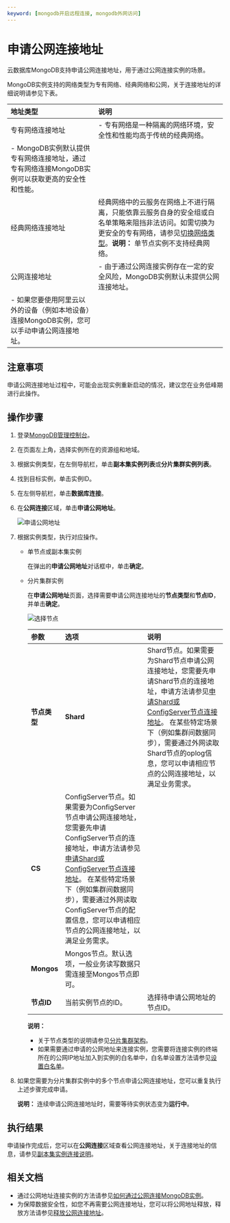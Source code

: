 ```yaml
---
keyword: [mongodb开启远程连接, mongodb外网访问]
---
```


# 申请公网连接地址

云数据库MongoDB支持申请公网连接地址，用于通过公网连接实例的场景。

MongoDB实例支持的网络类型为专有网络、经典网络和公网，关于连接地址的详细说明请参见下表。

|地址类型|说明|
|:---|:-|
|专有网络连接地址|-   专有网络是一种隔离的网络环境，安全性和性能均高于传统的经典网络。
-   MongoDB实例默认提供专有网络连接地址，通过专有网络连接MongoDB实例可以获取更高的安全性和性能。 |
|经典网络连接地址|经典网络中的云服务在网络上不进行隔离，只能依靠云服务自身的安全组或白名单策略来阻挡非法访问。如需切换为更安全的专有网络，请参见[切换网络类型](/intl.zh-CN/用户指南/管理网络连接/切换实例网络类型.md)。**说明：** 单节点实例不支持经典网络。 |
|公网连接地址|-   由于通过公网连接实例存在一定的安全风险，MongoDB实例默认未提供公网连接地址。
-   如果您要使用阿里云以外的设备（例如本地设备）连接MongoDB实例，您可以手动申请公网连接地址。 |

## 注意事项

申请公网连接地址过程中，可能会出现实例重新启动的情况，建议您在业务低峰期进行此操作。

## 操作步骤

1.  登录[MongoDB管理控制台](https://mongodb.console.aliyun.com/)。

2.  在页面左上角，选择实例所在的资源组和地域。

3.  根据实例类型，在左侧导航栏，单击**副本集实例列表**或**分片集群实例列表**。

4.  找到目标实例，单击实例ID。

5.  在左侧导航栏，单击**数据库连接**。

6.  在**公网连接**区域，单击**申请公网地址**。

    ![申请公网地址](https://static-aliyun-doc.oss-accelerate.aliyuncs.com/assets/img/zh-CN/9778816061/p88063.png)

7.  根据实例类型，执行对应操作。

    -   单节点或副本集实例

        在弹出的**申请公网地址**对话框中，单击**确定**。

    -   分片集群实例

        在**申请公网地址**页面，选择需要申请公网连接地址的**节点类型**和**节点ID**，并单击**确定**。

        ![选择节点](https://static-aliyun-doc.oss-accelerate.aliyuncs.com/assets/img/zh-CN/9778816061/p59647.png)

        |参数|选项|说明|
        |:-|:-|:-|
        |**节点类型**|**Shard**|Shard节点。如果需要为Shard节点申请公网连接地址，您需要先申请Shard节点的连接地址，申请方法请参见[申请Shard或ConfigServer节点连接地址](/intl.zh-CN/用户指南/管理网络连接/Shard或Configserver连接地址/申请Shard或ConfigServer节点连接地址.md)。 在某些特定场景下（例如集群间数据同步），需要通过外网读取Shard节点的oplog信息，您可以申请相应节点的公网连接地址，以满足业务需求。 |
        |**CS**|ConfigServer节点。如果需要为ConfigServer节点申请公网连接地址，您需要先申请ConfigServer节点的连接地址，申请方法请参见[申请Shard或ConfigServer节点连接地址](/intl.zh-CN/用户指南/管理网络连接/Shard或Configserver连接地址/申请Shard或ConfigServer节点连接地址.md)。 在某些特定场景下（例如集群间数据同步），需要通过外网读取ConfigServer节点的配置信息，您可以申请相应节点的公网连接地址，以满足业务需求。 |
        |**Mongos**|Mongos节点。默认选项，一般业务读写数据只需连接至Mongos节点即可。|
        |**节点ID**|当前实例节点的ID。|选择待申请公网地址的节点ID。|

        **说明：**

        -   关于节点类型的说明请参见[分片集群架构](/intl.zh-CN/产品简介/系统架构/分片集群架构.md)。
        -   如果需要通过申请的公网地址来连接实例，您需要将连接实例的终端所在的公网IP地址加入到实例的白名单中，白名单设置方法请参见[设置白名单](/intl.zh-CN/快速入门/设置白名单.md)。
8.  如果您需要为分片集群实例中的多个节点申请公网连接地址，您可以重复执行上述步骤完成申请。

    **说明：** 连续申请公网连接地址时，需要等待实例状态变为**运行中**。


## 执行结果

申请操作完成后，您可以在**公网连接**区域查看公网连接地址，关于连接地址的信息，请参见[副本集实例连接说明]()。

## 相关文档

-   通过公网地址连接实例的方法请参见[如何通过公网连接MongoDB实例](/intl.zh-CN/用户指南/连接实例/如何通过公网连接MongoDB实例.md)。
-   为保障数据安全性，如您不再需要公网连接地址，您可以将公网地址释放，释放方法请参见[释放公网连接地址](/intl.zh-CN/用户指南/管理网络连接/公网连接地址/释放公网连接地址.md)。

